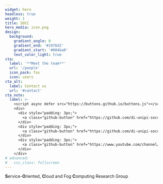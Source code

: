 ```yaml
---
widget: hero
headless: true
weight: 1
title: SOCC
hero_media: icon.png
design:
  background:
    gradient_angle: 0
    gradient_end: '#1976d2'
    gradient_start: '#004ba0'
    text_color_light: true
cta:
  label: '**Meet the team**'
  url: '/people'
  icon_pack: fas
  icon: users
cta_alt:
  label: Contact us
  url: '#contact'
cta_note:
  label: >-
    <script async defer src="https://buttons.github.io/buttons.js"></script>
    <div>
      <div style="padding: 3px;">
        <a class="github-button" href="https://github.com/di-unipi-socc" data-size="large" data-show-count="true" aria-label="Follow @di-unipi-socc on GitHub">Follow @di-unipi-socc on GitHub</a>
      </div>
      <div style="padding: 3px;">
        <a class="github-button" href="https://github.com/di-unipi-socc" data-size="large" data-show-count="true" aria-label="Follow @di-unipi-socc on GitHub">Follow di-unipi-socc on GitHub</a>
      </div>
      <div style="padding: 3px;">
        <a class="github-button" href="https://www.youtube.com/channel/UC6Kzupom8lpBc7dO-wcXp_g" data-size="large" data-icon="octicon-eye" aria-label="Follow SOCC on YouTube">Follow SOCC on YouTube</a>
      </div>
    </div>
# advanced:
#   css_class: fullscreen
---
```


**S**ervice-**O**riented, **C**loud and Fog **C**omputing Research Group
<div class="mb-3"></div>
<!-- <br> <a class="github-button" href="https://www.researchgate.net/lab/Service-Oriented-Cloud-and-Fog-Computing-Research-Group-SOCC-Antonio-Brogi" data-size="large" data-icon="octicon-comment-discussion" aria-label="Follow SOCC on Research Gate">Follow SOCC on Research Gate</a> -->